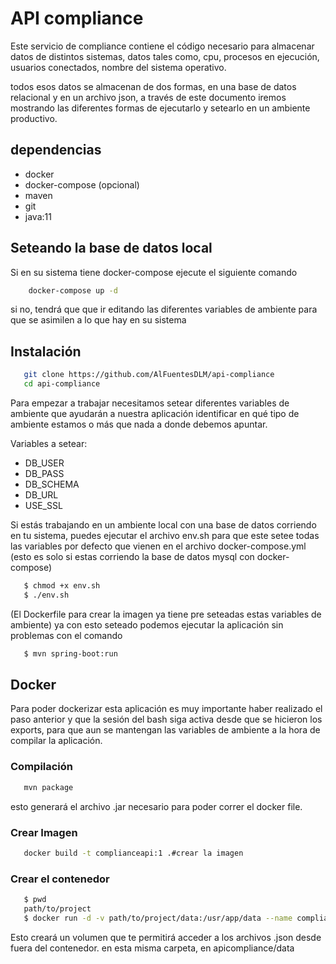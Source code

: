 # API compliance
Este servicio de compliance contiene el código necesario para almacenar datos de distintos sistemas, datos tales como, cpu, procesos en ejecución, usuarios conectados, nombre del sistema operativo.
 
todos esos datos se almacenan de dos formas, en una base de datos relacional y en un archivo json, a través de este documento iremos mostrando las diferentes formas de ejecutarlo y setearlo en un ambiente productivo.
 
## dependencias
 
- docker
- docker-compose (opcional)
- maven
- git
- java:11
## Seteando la base de datos local
   Si en su sistema tiene docker-compose ejecute el siguiente comando
   ~~~bash
       docker-compose up -d
   ~~~
   si no, tendrá que que ir editando las diferentes variables de ambiente para que se asimilen a lo que hay en su sistema
## Instalación
~~~bash
   git clone https://github.com/AlFuentesDLM/api-compliance
   cd api-compliance
~~~
 
Para empezar a trabajar necesitamos setear diferentes variables de ambiente que ayudarán a nuestra aplicación identificar en qué tipo de ambiente estamos o más que nada a donde debemos apuntar.
 
Variables a setear:
 
- DB_USER
- DB_PASS
- DB_SCHEMA
- DB_URL
- USE_SSL
 
Si estás trabajando en un ambiente local con una base de datos corriendo en tu sistema, puedes ejecutar el archivo env.sh para que este setee todas las variables por defecto que vienen en el archivo docker-compose.yml (esto es solo si estas corriendo la base de datos mysql con docker-compose)
 
~~~bash
   $ chmod +x env.sh
   $ ./env.sh
~~~
 
(El Dockerfile para crear la imagen ya tiene pre seteadas estas variables de ambiente)
ya con esto seteado podemos ejecutar la aplicación sin problemas con el comando
~~~bash
   $ mvn spring-boot:run
~~~
## Docker
Para poder dockerizar esta aplicación es muy importante haber realizado el paso anterior y que la sesión del bash siga activa desde que se hicieron los exports, para que aun se mantengan las variables de ambiente a la hora de compilar la aplicación.
### **Compilación**
~~~bash
   mvn package
~~~
esto generará el archivo .jar necesario para poder correr el docker file.
 
### **Crear Imagen**
~~~bash
   docker build -t complianceapi:1 .#crear la imagen
~~~
### **Crear el contenedor**
~~~bash
   $ pwd
   path/to/project
   $ docker run -d -v path/to/project/data:/usr/app/data --name compliance -p 8080:8080 complianceapi:1
~~~
Esto creará un volumen que te permitirá acceder a los archivos .json desde fuera del contenedor. en esta misma carpeta, en apicompliance/data
